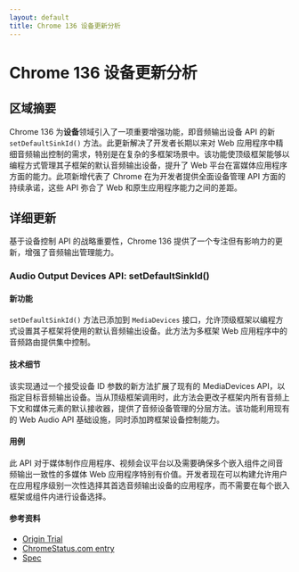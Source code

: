 ```yaml
---
layout: default
title: Chrome 136 设备更新分析
---
```


# Chrome 136 设备更新分析

## 区域摘要

Chrome 136 为**设备**领域引入了一项重要增强功能，即音频输出设备 API 的新 `setDefaultSinkId()` 方法。此更新解决了开发者长期以来对 Web 应用程序中精细音频输出控制的需求，特别是在复杂的多框架场景中。该功能使顶级框架能够以编程方式管理其子框架的默认音频输出设备，提升了 Web 平台在富媒体应用程序方面的能力。此项新增代表了 Chrome 在为开发者提供全面设备管理 API 方面的持续承诺，这些 API 弥合了 Web 和原生应用程序能力之间的差距。

## 详细更新

基于设备控制 API 的战略重要性，Chrome 136 提供了一个专注但有影响力的更新，增强了音频输出管理能力。

### Audio Output Devices API: setDefaultSinkId()

#### 新功能
`setDefaultSinkId()` 方法已添加到 `MediaDevices` 接口，允许顶级框架以编程方式设置其子框架将使用的默认音频输出设备。此方法为多框架 Web 应用程序中的音频路由提供集中控制。

#### 技术细节
该实现通过一个接受设备 ID 参数的新方法扩展了现有的 MediaDevices API，以指定目标音频输出设备。当从顶级框架调用时，此方法会更改子框架内所有音频上下文和媒体元素的默认接收器，提供了音频设备管理的分层方法。该功能利用现有的 Web Audio API 基础设施，同时添加跨框架设备控制能力。

#### 用例
此 API 对于媒体制作应用程序、视频会议平台以及需要确保多个嵌入组件之间音频输出一致性的多媒体 Web 应用程序特别有价值。开发者现在可以构建允许用户在应用程序级别一次性选择其首选音频输出设备的应用程序，而不需要在每个嵌入框架或组件内进行设备选择。

#### 参考资料
- [Origin Trial](https://developer.chrome.com/origintrials/#/trials/active)
- [ChromeStatus.com entry](https://chromestatus.com/feature/5066644096548864)
- [Spec](https://webaudio.github.io/web-audio-api/#dom-mediadevices-setdefaultsinkid)